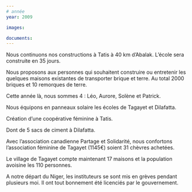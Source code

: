 ```yaml
---
# année
year: 2009

images:

documents:
---
```


Nous continuons nos constructions à Tatis à 40 km d’Abalak. L’école sera construite en 35 jours.

Nous proposons aux personnes qui souhaitent construire ou entretenir les quelques maisons existantes de transporter brique et terre. Au total 2000 briques et 10 remorques de terre.

Cette année là, nous sommes 4 : Léo, Aurore, Solène et Patrick.

Nous équipons en panneaux solaire les écoles de Tagayet et Dilafatta.

Création d’une coopérative féminine à Tatis.

Dont de 5 sacs de ciment à Dilafatta.

Avec l’association canadienne Partage et Solidarité, nous confortons l’association féminine de Tagayet (1145€) soient 31 chèvres achetées.

Le village de Tagayet compte maintenant 17 maisons et la population avoisine les 110 personnes.

A notre départ du Niger, les instituteurs se sont mis en grèves pendant plusieurs moi. Il ont tout bonnement été licenciés par le gouvernement.
